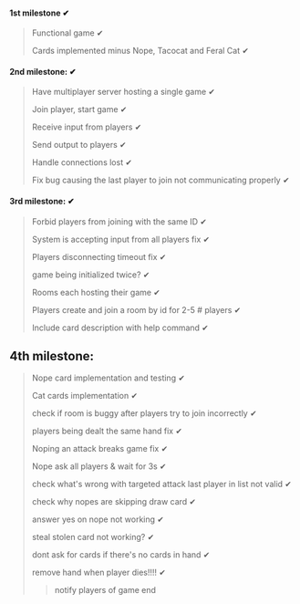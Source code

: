 #### 1st milestone ✔
> Functional game ✔
> 
> Cards implemented minus Nope, Tacocat and Feral Cat ✔

#### 2nd milestone:  ✔
> Have multiplayer server hosting a single game ✔
> 
> Join player, start game ✔
> 
> Receive input from players ✔
> 
> Send output to players ✔
> 
> Handle connections lost  ✔
> 
> Fix bug causing the last player to join not communicating properly ✔

#### 3rd milestone:  ✔
> Forbid players from joining with the same ID ✔
> 
> System is accepting input from all players fix ✔
> 
> Players disconnecting timeout fix ✔
> 
> game being initialized twice? ✔
>
> Rooms each hosting their game ✔
> 
> Players create and join a room by id for 2-5 # players ✔
>
> Include card description with help command ✔

## 4th milestone:
> Nope card implementation and testing ✔
>
> Cat cards implementation ✔
>
> check if room is buggy after players try to join incorrectly ✔
> 
> players being dealt the same hand fix ✔
> 
> Noping an attack breaks game fix ✔
>
> Nope ask all players & wait for 3s ✔
> 
> check what's wrong with targeted attack last player in list not valid ✔
>
> check why nopes are skipping draw card ✔
> 
> answer yes on nope not working ✔
>
> steal stolen card not working? ✔
> 
> dont ask for cards if there's no cards in hand  ✔
> 
> remove hand when player dies!!!!  ✔
> 
> > notify players of game end

